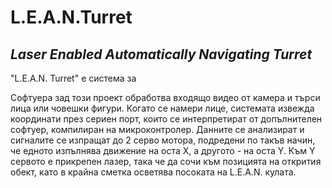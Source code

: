 # L.E.A.N.Turret
## *Laser Enabled Automatically Navigating Turret*

"L.E.A.N. Turret" е система за 



Софтуера зад този проект обработва входящо видео от камера и търси лица или човешки фигури. Когато се намери лице, системата извежда координати през сериен порт, които 
се интерпретират от допълнителен софтуер, компилиран на микроконтролер. Данните се анализират и сигналите се изпращат до 2 серво мотора, подредени по такъв начин, че 
едното изпълнява движение на оста Х, а другото - на оста Y. Към Y сервото е прикрепен лазер, така че да сочи към позицията на открития обект, като в крайна сметка 
осветява посоката на L.E.A.N. кулата.























